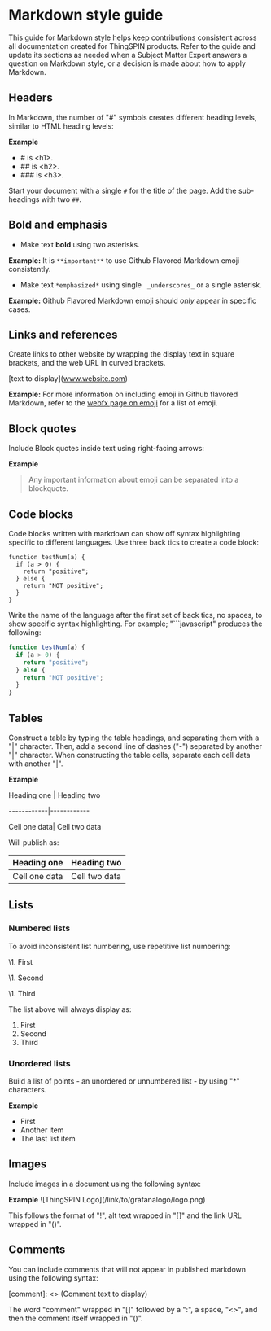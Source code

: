 # Markdown style guide

This guide for Markdown style helps keep contributions consistent across all documentation
created for ThingSPIN products. Refer to the guide and update its sections as needed when a
Subject Matter Expert answers a question on Markdown style, or a decision is made about
how to apply Markdown.

## Headers

In Markdown, the number of "#" symbols creates different heading levels, similar to
HTML heading levels:

**Example**

* \# is \<h1>.
* \#\# is \<h2>.
* \#\#\# is \<h3>.

Start your document with a single ``#`` for the title of the page. Add the sub-headings with two ``##``.

## Bold and emphasis

* Make text **bold** using two asterisks.

**Example:** It is ``**important**`` to use Github Flavored Markdown emoji consistently.

* Make text ``*emphasized*`` using single `` _underscores_`` or a single asterisk.

**Example:** Github Flavored Markdown emoji should _only_ appear in specific cases.


## Links and references

Create links to other website by wrapping the display text in square brackets, and
the web URL in curved brackets.

\[text to display](www.website.com)

**Example:** For more information on including emoji in Github flavored Markdown, refer to the [webfx page on emoji](https://www.webfx.com/tools/emoji-cheat-sheet/) for a list of emoji.

## Block quotes

Include Block quotes inside text using right-facing arrows:

**Example**

> Any important information
> about emoji can be separated into
> a blockquote.

## Code blocks

Code blocks written with markdown can show off syntax highlighting specific
to different languages. Use three back tics to create a code block:

```
function testNum(a) {
  if (a > 0) {
    return "positive";
  } else {
    return "NOT positive";
  }
}
```

Write the name of the language after the first set of back tics, no spaces,
to show specific syntax highlighting. For example; "\```javascript" produces the following:

```javascript
function testNum(a) {
  if (a > 0) {
    return "positive";
  } else {
    return "NOT positive";
  }
}
```
## Tables

Construct a table by typing the table headings, and separating them with
a "|" character. Then, add a second line of dashes ("-") separated by
another "|" character. When constructing the table cells, separate each cell data with another
"|".

**Example**

Heading one | Heading two

\------------|------------

Cell one data| Cell two data

Will publish as:

Heading one | Heading two
------------|------------
Cell one data| Cell two data

## Lists

### Numbered lists

To avoid inconsistent list numbering, use repetitive list numbering:

\1. First

\1. Second

\1. Third

The list above will always display as:

1. First
2. Second
3. Third

### Unordered lists

Build a list of points - an unordered or unnumbered list - by
using "\*" characters.

**Example**

* First
* Another item
* The last list item

## Images

Include images in a document using the following syntax:

**Example** \!\[ThingSPIN Logo](/link/to/grafanalogo/logo.png)

This follows the format of "!", alt text wrapped in "[]" and the link URL wrapped in "()".

## Comments

You can include comments that will not appear in published markdown using the
following syntax:

\[comment]: <> (Comment text to display)

The word "comment" wrapped in "[]" followed by a ":", a space, "<>", and then
the comment itself wrapped in "()".
